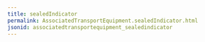 ```yaml
---
title: sealedIndicator
permalink: AssociatedTransportEquipment.sealedIndicator.html
jsonid: associatedtransportequipment_sealedindicator
---
```

